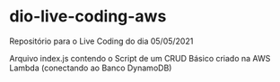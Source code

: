 # dio-live-coding-aws
Repositório para o Live Coding do dia 05/05/2021

Arquivo index.js contendo o Script de um CRUD Básico criado na AWS Lambda (conectando ao Banco DynamoDB)
